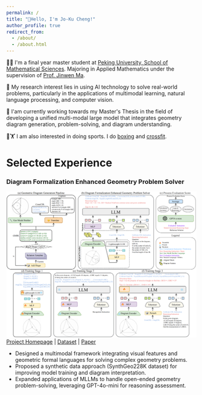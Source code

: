 ```yaml
---
permalink: /
title: "🌈Hello, I'm Jo-Ku Cheng!"
author_profile: true
redirect_from: 
  - /about/
  - /about.html
---
```


🧑‍🎓 I'm a final year master student at [Peking University, School of Mathematical Sciences](http://english.math.pku.edu.cn). Majoring in Applied Mathematics under the supervision of [Prof. Jinwen Ma]((https://english.pku.edu.cn/)).

🧐 My research interest lies in using AI technology to solve real-world problems, particularly in the applications of multimodal learning, natural language processing, and computer vision.

📑 I'am currently working towards my Master's Thesis in the field of developing a unified multi-modal large model that integrates geometry diagram generation, problem-solving, and diagram understanding.

🥊🏋️ I am also interested in doing sports.  I do <a href="/images/boxing.png">boxing</a> and <a href="/images/weight.png">crossfit</a>.

# Selected Experience
### **Diagram Formalization Enhanced Geometry Problem Solver**  
![pipeline](/images/pipeline.png)  
[Project Homepage](https://github.com/zezeze97/DFE-GPS) | [Dataset](https://huggingface.co/datasets/JO-KU/SynthGeo228K) | [Paper](https://arxiv.org/pdf/2409.04214)  
- Designed a multimodal framework integrating visual features and geometric formal languages for solving complex geometry problems.  
- Proposed a synthetic data approach (SynthGeo228K dataset) for improving model training and diagram interpretation.  
- Expanded applications of MLLMs to handle open-ended geometry problem-solving, leveraging GPT-4o-mini for reasoning assessment.

